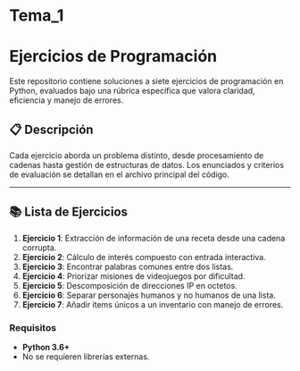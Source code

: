 # Tema_1
 
# Ejercicios de Programación

Este repositorio contiene soluciones a siete ejercicios de programación en Python, evaluados bajo una rúbrica específica que valora claridad, eficiencia y manejo de errores.

## 📋 Descripción
Cada ejercicio aborda un problema distinto, desde procesamiento de cadenas hasta gestión de estructuras de datos. Los enunciados y criterios de evaluación se detallan en el archivo principal del código.

---

## 📚 Lista de Ejercicios

1. **Ejercicio 1**: Extracción de información de una receta desde una cadena corrupta.
2. **Ejercicio 2**: Cálculo de interés compuesto con entrada interactiva.
3. **Ejercicio 3**: Encontrar palabras comunes entre dos listas.
4. **Ejercicio 4**: Priorizar misiones de videojuegos por dificultad.
5. **Ejercicio 5**: Descomposición de direcciones IP en octetos.
6. **Ejercicio 6**: Separar personajes humanos y no humanos de una lista.
7. **Ejercicio 7**: Añadir ítems únicos a un inventario con manejo de errores.

### Requisitos
- **Python 3.6+**  
- No se requieren librerías externas.
